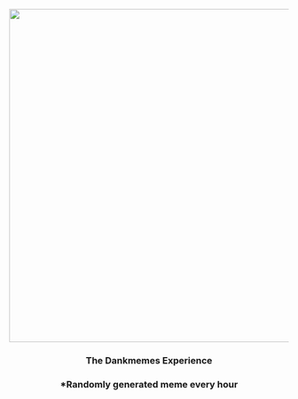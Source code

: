 <p align="center">
        <img src="https://i.redd.it/a0vgyf089ee91.jpg" width="600" height="600">
        </p>
        <h3 align="center">The Dankmemes Experience</h3>
        <h3 align="center">*Randomly generated meme every hour</h3>
    